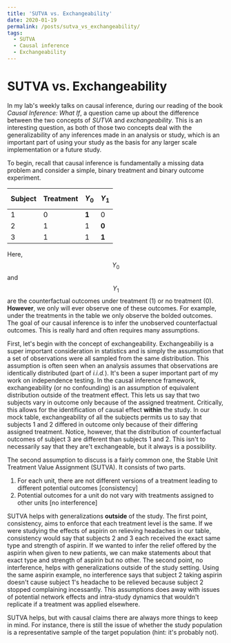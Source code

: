 ```yaml
---
title: 'SUTVA vs. Exchangeability'
date: 2020-01-19
permalink: /posts/sutva_vs_exchangeability/
tags:
  - SUTVA
  - Causal inference
  - Exchangeability
---
```


SUTVA vs. Exchangeability
=========================

In my lab's weekly talks on causal inference, during our reading of the book *Causal Inference: What If*, a question came up about the difference
between the two concepts of *SUTVA* and *exchangeability*. This is an interesting question, as both of those two concepts deal with the generalizability
of any inferences made in an analysis or study, which is an important part of using your study as the basis for any larger scale implementation or a future study.

To begin, recall that causal inference is fundamentally a missing data problem and consider a simple, binary treatment and binary outcome experiment.

| Subject | Treatment | $$Y_0$$ | $$Y_1$$ |
|---------|-----------|-------|-------|
| 1       | 0         | **1**     | 0     |
| 2       | 1         | 1     | **0**     |
| 3       | 1         | 1     | **1**     |


Here, $$Y_0$$ and $$Y_1$$ are the counterfactual outcomes under treatment (1) or no treatment (0). **However**, we only will ever observe one of these outcomes.
For example, under the treatments in the table we only observe the bolded outcomes. The goal of our causal inference is to infer the unobserved counterfactual
outcomes. This is really hard and often requires many assumptions.

First, let's begin with the concept of exchangeability. Exchangeabiliy is a super important consideration in statistics and is simply the assumption that a set
of observations were all sampled from the same distribution. This assumption is often seen when an analysis assumes that observations are identically distributed
(part of *i.i.d.*). It's been a super important part of my work on independence testing. In the causal inference framework, exchangeability (or no confounding) is
an assumption of equivalent distribution outside of the treatment effect. This lets us say that two subjects vary in outcome only because of the assigned treatment.
Critically, this allows for the identification of causal effect **within** the study. In our mock table, exchangeability of all the subjects permits us to say that
subjects 1 and 2 differed in outcome only because of their differing assigned treatment. Notice, however, that the distribution of counterfactual outcomes of subject
3 are different than subjects 1 and 2. This isn't to necessarily say that they are't exchangeable, but it always is a possibility.

The second assumption to discuss is a fairly common one, the Stable Unit Treatment Value Assignment (SUTVA). It consists of two parts.

1. For each unit, there are not different versions of a treatment leading to different potential outcomes [consistency]
2. Potential outcomes for a unit do not vary with treatments assigned to other units [no interference]

SUTVA helps with generalizations **outside** of the study. The first point, consistency, aims to enforce that each treatment level is the same. If we were studying
the effects of aspirin on relieving headaches in our table, consistency would say that subjects 2 and 3 each received the exact same type and strength of aspirin. If
we wanted to infer the relief offered by the aspirin when given to new patients, we can make statements about that exact type and strength of aspirin but no other.
The second point, no interference, helps with generalizations outside of the study setting. Using the same aspirin example, no interference says that subject 2 taking
aspirin doesn't cause subject 1's headache to be relieved because subject 2 stopped complaining incessantly. This assumptions does away with issues of potential
network effects and intra-study dynamics that wouldn't replicate if a treatment was applied elsewhere.

SUTVA helps, but with causal claims there are always more things to keep in mind. For instance, there is still the issue of whether the study population is a
representative sample of the target population (hint: it's probably not).
